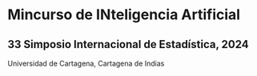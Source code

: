 # Mincurso de INteligencia Artificial

## 33 Simposio Internacional de Estadística, 2024
Universidad de Cartagena, Cartagena de Indias
